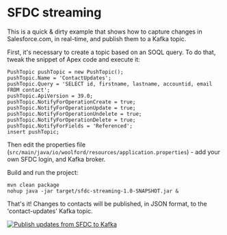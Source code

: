 # SFDC streaming

This is a quick & dirty example that shows how to capture changes in Salesforce.com, in real-time, and publish them to a Kafka topic.

First, it's necessary to create a topic based on an SOQL query. To do that, tweak the snippet of Apex code and execute it:

    PushTopic pushTopic = new PushTopic();
    pushTopic.Name = 'ContactUpdates';
    pushTopic.Query = 'SELECT id, firstname, lastname, accountid, email FROM contact';
    pushTopic.ApiVersion = 39.0;
    pushTopic.NotifyForOperationCreate = true;
    pushTopic.NotifyForOperationUpdate = true;
    pushTopic.NotifyForOperationUndelete = true;
    pushTopic.NotifyForOperationDelete = true;
    pushTopic.NotifyForFields = 'Referenced';
    insert pushTopic;

Then edit the properties file (`src/main/java/io/woolford/resources/application.properties`) - add your own SFDC login, and Kafka broker.

Build and run the project:

    mvn clean package
    nohup java -jar target/sfdc-streaming-1.0-SNAPSHOT.jar &

That's it! Changes to contacts will be published, in JSON format, to the 'contact-updates' Kafka topic.

[![Publish updates from SFDC to Kafka](https://img.youtube.com/vi/UKwUOlF5GFM/0.jpg)](https://www.youtube.com/watch?v=UKwUOlF5GFM)


